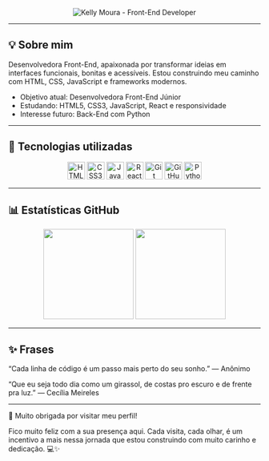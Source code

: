 <p align="center">
  <img src="https://readme-typing-svg.demolab.com?font=Fira+Code&size=25&pause=1500&color=800080&center=true&vCenter=true&width=500&lines=Hello,+welcome!%F0%9F%91%8B%F0%9F%8C%BB" alt="Kelly Moura - Front-End Developer" />
</p>

---

 ## 💡 Sobre mim

 Desenvolvedora Front-End, apaixonada por transformar ideias em interfaces funcionais, bonitas e acessíveis. Estou construindo meu caminho com HTML, CSS, JavaScript e frameworks modernos.

 - Objetivo atual: Desenvolvedora Front-End Júnior  
 - Estudando: HTML5, CSS3, JavaScript, React e responsividade  
 - Interesse futuro: Back-End com Python

 ---

 ## 🧰 Tecnologias utilizadas

 <p align="center">
  <img src="https://cdn.jsdelivr.net/gh/devicons/devicon/icons/html5/html5-original.svg" width="35" alt="HTML5" />
  <img src="https://cdn.jsdelivr.net/gh/devicons/devicon/icons/css3/css3-original.svg" width="35" alt="CSS3" />
  <img src="https://cdn.jsdelivr.net/gh/devicons/devicon/icons/javascript/javascript-original.svg" width="35" alt="JavaScript" />
  <img src="https://cdn.jsdelivr.net/gh/devicons/devicon/icons/react/react-original.svg" width="35" alt="React" />
  <img src="https://cdn.jsdelivr.net/gh/devicons/devicon/icons/git/git-original.svg" width="35" alt="Git" />
  <img src="https://cdn.jsdelivr.net/gh/devicons/devicon/icons/github/github-original.svg" width="35" alt="GitHub" />
  <img src="https://cdn.jsdelivr.net/gh/devicons/devicon/icons/python/python-original.svg" width="35" alt="Python" />
 </p>

 ---
 
 ## 📊 Estatísticas GitHub
 
<div align="center" >

<a href="https://github.com/kellymourat">
<img loading="lazy" height="180em" src="https://github-readme-stats.vercel.app/api/top-langs/?username=Kellymourat&layout=compact&langs_count=7&theme=dracula"/></a> 
<img loading="lazy" height="180em" src="https://github-readme-stats.vercel.app/api?username=Kellymourat&show_icons=true&theme=dracula&include_all_commits=true&count_private=true"/>
</div>


 ---

 ## ✨ Frases

  “Cada linha de código é um passo mais perto do seu sonho.” — Anônimo
 
  “Que eu seja todo dia como um girassol, de costas pro escuro e de frente pra luz.” — Cecília Meireles

 ---

 💜 Muito obrigada por visitar meu perfil!
 
 Fico muito feliz com a sua presença aqui. Cada visita, cada olhar, é um incentivo a mais nessa jornada que estou construindo com     muito carinho e dedicação. 💻✨




